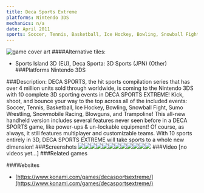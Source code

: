 ```yaml
---
title: Deca Sports Extreme
platforms: Nintendo 3DS
mechanics: n/a
date: April 2011
sports: Soccer, Tennis, Basketball, Ice Hockey, Bowling, Snowball Fight, Sumo Wrestling, Snowmobile Racing, Blowguns, Trampoline
---
```

![game cover art](//images.igdb.com/igdb/image/upload/t_cover_big/bqticqicegnoe1vbgkjk.jpg "Logo Title Text 1")
####Alternative tiles:
* Sports Island 3D (EU), Deca Sporta: 3D Sports (JPN) (Other)
###Platforms
Nintendo 3DS

###Description:
DECA SPORTS, the hit sports compilation series that has over 4 million units sold through worldwide, is coming to the Nintendo 3DS with 10 complete 3D sporting events in DECA SPORTS EXTREME! Kick, shoot, and bounce your way to the top across all of the included events: Soccer, Tennis, Basketball, Ice Hockey, Bowling, Snowball Fight, Sumo Wrestling, Snowmobile Racing, Blowguns, and Trampoline! This all-new handheld version includes several features never seen before in a DECA SPORTS game, like power-ups & un-lockable equipment! Of course, as always, it still features multiplayer and customizable teams. With 10 sports entirely in 3D, DECA SPORTS EXTREME will take sports to a whole new dimension!
###Screenshots
<a target="_blank" rel="noopener noreferrer" href="//images.igdb.com/igdb/image/upload/t_cover_big/tqomzpbxktrsqr5no2iz.jpg"><img src="//images.igdb.com/igdb/image/upload/t_thumb/tqomzpbxktrsqr5no2iz.jpg"/></a><a target="_blank" rel="noopener noreferrer" href="//images.igdb.com/igdb/image/upload/t_cover_big/vbcbkhjbdv3mpwxlnciq.jpg"><img src="//images.igdb.com/igdb/image/upload/t_thumb/vbcbkhjbdv3mpwxlnciq.jpg"/></a><a target="_blank" rel="noopener noreferrer" href="//images.igdb.com/igdb/image/upload/t_cover_big/js2cpbiy2ybwfsmwzasz.jpg"><img src="//images.igdb.com/igdb/image/upload/t_thumb/js2cpbiy2ybwfsmwzasz.jpg"/></a><a target="_blank" rel="noopener noreferrer" href="//images.igdb.com/igdb/image/upload/t_cover_big/cle7dm6xpzfa3ydtq84n.jpg"><img src="//images.igdb.com/igdb/image/upload/t_thumb/cle7dm6xpzfa3ydtq84n.jpg"/></a><a target="_blank" rel="noopener noreferrer" href="//images.igdb.com/igdb/image/upload/t_cover_big/k5iocqpwggzsyjydvzmp.jpg"><img src="//images.igdb.com/igdb/image/upload/t_thumb/k5iocqpwggzsyjydvzmp.jpg"/></a><a target="_blank" rel="noopener noreferrer" href="//images.igdb.com/igdb/image/upload/t_cover_big/solriuvg3ekdzafwgp2z.jpg"><img src="//images.igdb.com/igdb/image/upload/t_thumb/solriuvg3ekdzafwgp2z.jpg"/></a><a target="_blank" rel="noopener noreferrer" href="//images.igdb.com/igdb/image/upload/t_cover_big/q5pjmyz3vqi7xh9x5gs6.jpg"><img src="//images.igdb.com/igdb/image/upload/t_thumb/q5pjmyz3vqi7xh9x5gs6.jpg"/></a><a target="_blank" rel="noopener noreferrer" href="//images.igdb.com/igdb/image/upload/t_cover_big/k5ymxtpkit656abrhyw1.jpg"><img src="//images.igdb.com/igdb/image/upload/t_thumb/k5ymxtpkit656abrhyw1.jpg"/></a><a target="_blank" rel="noopener noreferrer" href="//images.igdb.com/igdb/image/upload/t_cover_big/skkzjrwyrqch1xesewp2.jpg"><img src="//images.igdb.com/igdb/image/upload/t_thumb/skkzjrwyrqch1xesewp2.jpg"/></a><a target="_blank" rel="noopener noreferrer" href="//images.igdb.com/igdb/image/upload/t_cover_big/wei4n1kz67slahgxhmsy.jpg"><img src="//images.igdb.com/igdb/image/upload/t_thumb/wei4n1kz67slahgxhmsy.jpg"/></a><a target="_blank" rel="noopener noreferrer" href="//images.igdb.com/igdb/image/upload/t_cover_big/snhf3cyy2e5o8cbibjzl.jpg"><img src="//images.igdb.com/igdb/image/upload/t_thumb/snhf3cyy2e5o8cbibjzl.jpg"/></a><a target="_blank" rel="noopener noreferrer" href="//images.igdb.com/igdb/image/upload/t_cover_big/vi7bbffzydsuitzd2lyo.jpg"><img src="//images.igdb.com/igdb/image/upload/t_thumb/vi7bbffzydsuitzd2lyo.jpg"/></a>
###Video
[no videos yet...]
###Related games

###Websites
* [https://www.konami.com/games/decasportsextreme/](https://www.konami.com/games/decasportsextreme/)
